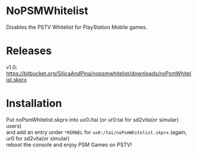 # NoPSMWhitelist  
Disables the PSTV Whitelist for PlayStation Mobile games.  

# Releases  
v1.0: https://bitbucket.org/SilicaAndPina/nopsmwhitelist/downloads/noPsmWhitelist.skprx  
  
# Installation  
Put noPsmWhitelist.skprx into ux0:/tai (or ur0:tai for sd2vita(or simular) users)  
and add an entry under `*KERNEL` for `ux0:/tai/noPsmWhitelist.skprx` (again, ur0 for sd2vita(or simular)  
reboot the console and enjoy PSM Games on PSTV!  